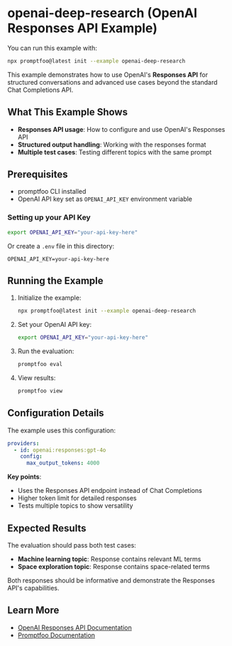 # openai-deep-research (OpenAI Responses API Example)

You can run this example with:

```bash
npx promptfoo@latest init --example openai-deep-research
```

This example demonstrates how to use OpenAI's **Responses API** for structured conversations and advanced use cases beyond the standard Chat Completions API.

## What This Example Shows

- **Responses API usage**: How to configure and use OpenAI's Responses API
- **Structured output handling**: Working with the responses format
- **Multiple test cases**: Testing different topics with the same prompt

## Prerequisites

- promptfoo CLI installed
- OpenAI API key set as `OPENAI_API_KEY` environment variable

### Setting up your API Key

```bash
export OPENAI_API_KEY="your-api-key-here"
```

Or create a `.env` file in this directory:
```
OPENAI_API_KEY=your-api-key-here
```

## Running the Example

1. Initialize the example:
   ```bash
   npx promptfoo@latest init --example openai-deep-research
   ```

2. Set your OpenAI API key:
   ```bash
   export OPENAI_API_KEY="your-api-key-here"
   ```

3. Run the evaluation:
   ```bash
   promptfoo eval
   ```

4. View results:
   ```bash
   promptfoo view
   ```

## Configuration Details

The example uses this configuration:

```yaml
providers:
  - id: openai:responses:gpt-4o
    config:
      max_output_tokens: 4000
```

**Key points**:
- Uses the Responses API endpoint instead of Chat Completions
- Higher token limit for detailed responses
- Tests multiple topics to show versatility

## Expected Results

The evaluation should pass both test cases:
- **Machine learning topic**: Response contains relevant ML terms
- **Space exploration topic**: Response contains space-related terms

Both responses should be informative and demonstrate the Responses API's capabilities.

## Learn More

- [OpenAI Responses API Documentation](https://platform.openai.com/docs/guides/responses)
- [Promptfoo Documentation](https://promptfoo.dev/docs)

